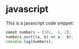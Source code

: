# javascript

This is a javascript code snippet:

```javascript
const numbers = [102, -1, 2];
numbers.sort((a, b) => a - b);
console.log(numbers);
```